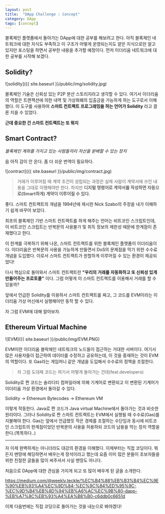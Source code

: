 ```yaml
---
layout: post
title:  "DApp Challenge : Concept"
category: DApp
tags: [concept]
---
```


블록체인 플랫폼에서 돌아가는 DApp에 대한 공부를 해보려고 한다. 아직 블록체인 네트워크에 대한 지식도 부족하고 이 구조가 어떻게 운영되는지도 얕은 지식으로만 알고 있지만 포스팅을 하면서 공부한 내용을 추가할 예정이다. 먼저 이더리움 네트워크에 대한 공부를 시작해 보겠다.

<!-- more -->

## **Solidity?**

![solidity]({{ site.baseurl }}/public/img/solidity.jpg)

블록체인 기술은 신뢰성 있는 P2P 분산 스토리지라고 생각할 수 있다. 여기서 이더리움의 역할은 트랜잭션에 의한 내역 및 가상화폐의 입출금을 가능하게 하는 도구로서 이해했다. 이 도구를 사용하여 **스마트 컨트랙트 프로그래밍을 하는 언어가 Solidity** 라고 결론 지을 수 있었다.

**근데 중요한 건 스마트 컨트랙트는 또 뭐지**

## **Smart Contract?**

*블록체인 계좌를 가지고 있는 사람들끼리 자산을 분배할 수 있는 장치*<br>

음 아직 감이 안 온다. 좀 더 쉬운 번역이 필요하다.

![contract]({{ site.baseurl }}/public/img/contract.jpg)

> 거래가 이루어질 때 계약 조건이 성립되는 과정은 실제 사람이 계약서에 쓰인 내용을 그대로 이행해야만 한다. 하지만 **디지털 명령어로 계약서를 작성하면 자동으로(Smart하게) 계약이 이루어질 수 있다.**

좋다. 스마트 컨트랙트의 개념을 1994년에 제시한 Nick Szabo의 주장을 내가 이해하기 쉽게 바꾸어 보았다.

최초의 블록체인 기반 스마트 컨트랙트를 하게 해주는 언어는 비트코인 스크립트인데, 이 비트코인 스크립트는 반복문의 사용불가 및 취득 정보의 제한성 때문에 한계점이 존재했다고 한다.

이 한계를 극복하기 위해 나온, 스마트 컨트랙트를 위한 블록체인 플랫폼이 이더리움이다. 이더리움은 반복문의 사용을 가능하게 만들면서 DoS의 문제점을 막기 위한 수수료 개념을 도입했다. 이로서 스마트 컨트랙트가 원할하게 이루어질 수 있는 환경이 제공되었다!

다시 핵심으로 돌아와서 스마트 컨트랙트란
**"우리의 거래를 자동화하고 또 신뢰성 있게 만들어주는 프로토콜"** 이다. 그럼 어떻게 이 스마트 컨트랙트를 이용해서 거래를 할 수 있을까?

앞에서 언급한 Solidity를 이용하서 스마트 컨트랙트를 짜고, 그 코드를 EVM이라는 이더리움 가상 머신에서 실행해야만 동작 할 수 있다.

자 그럼 EVM에 대해 알아보자.

## **Ethereum Virtual Machine**

![EVM]({{ site.baseurl }}/public/img/EVM.PNG)

EVM이란 이더리움 블락체인 네트워크의 노드들이 접근하는 거대한 서버이다. 여기서 많은 사용자들이 접근하여 데이터를 수정하고 공유하는데, 이 것을 중재하는 것이 EVM의 역할이다. 또 Gas라는 게임머니 같은 개념을 도입해서 수수료의 정책을 조절한다.

> 자 그럼 도대체 코드는 여기서 어떻게 돌아가는 건데(feat.developers)

Solidity로 짠 코드는 솔리디티 컴파일러에 의해 기계어로 변환되고 이 변환된 기계어가 이더리움 가상 환경에서 돌아갈 수 있다.

Solidity -> Ethereum Bytecodes -> Ethereum VM

이렇게 작동한다. Java로 짠 코드가 Java virtual Machine에서 돌아가는 것과 비슷한 원리이다. 그러나 Solidity로 짠 스마트 컨트랙트는 EVM에서 실행될 때 수수료(Gas)를 지불해야 한다. Gas는 앞에서 언급했듯 작은 경제를 조절하는 수단임과 동시에 비트코인 스크립트의 한계점이었던 반복문의 사용을 허용하되 코드의 남용을 막는 장치 역할을 한다.(똑똑하다..)

---

자 이제 완벽하게는 아니더라도 대강의 환경을 이해했다. 이제부터는 직접 코딩이다. 뭐든지 맨땅에 해딩하면서 배우는게 정석이라고 했는데 요즘 이미 많은 분들이 초보자들을 위한 친절한 글들을 많이 써주셔서 사실 맨땅도 아니다.

처음으로 DApp에 대한 관심을 가지게 되고 또 많이 배우게 된 글을 소개한다.

https://medium.com/@weekly.teckle/%EC%B4%88%EB%B3%B4%EC%9E%90%EB%93%A4%EC%9D%84-%EC%9C%84%ED%95%9C-%EC%9D%B4%EB%8D%94%EB%A6%AC%EC%9B%80-dapp-%EB%A7%8C%EB%93%A4%EA%B8%B0-c6ddb0c6651d

이제 다음번에는 직접 코딩으로 돌아가는 것을 내눈으로 봐야겠다!
